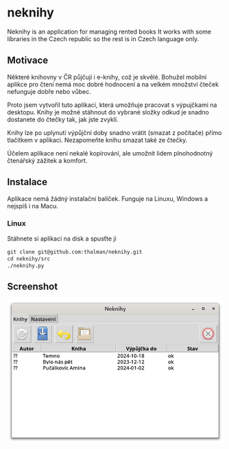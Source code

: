 # neknihy
Neknihy is an application for managing rented books
It works with some libraries in the Czech republic
so the rest is in Czech language only.

## Motivace

Některé knihovny v ČR půjčují i e-knihy, což je skvělé. Bohužel
mobilní aplikce pro čtení nemá moc dobré hodnocení a na velkém
množství čteček nefunguje dobře nebo vůbec.

Proto jsem vytvořil tuto aplikaci, která umožňuje pracovat
s výpujčkami na desktopu. Knihy je možné stáhnout do vybrané
složky odkud je snadno dostanete do čtečky tak, jak jste zvyklí.

Knihy lze po uplynutí výpůjční doby snadno vrátit (smazat z počítače)
přímo tlačítkem v aplikaci. Nezapomeňte knihu smazat také ze čtečky.

Účelem aplikace není nekalé kopírování, ale umožnit
lidem plnohodnotný čtenářský zážitek a komfort.

## Instalace

Aplikace nemá žádný instalační balíček. Funguje na Linuxu, Windows a
nejspíš i na Macu.

### Linux

Stáhnete si aplikaci na disk a spusťte ji

    git clone git@github.com:thalman/neknihy.git
    cd neknihy/src
    ./neknihy.py

## Screenshot

![mainwindow](contrib/screenshot.png "Screenshot")
